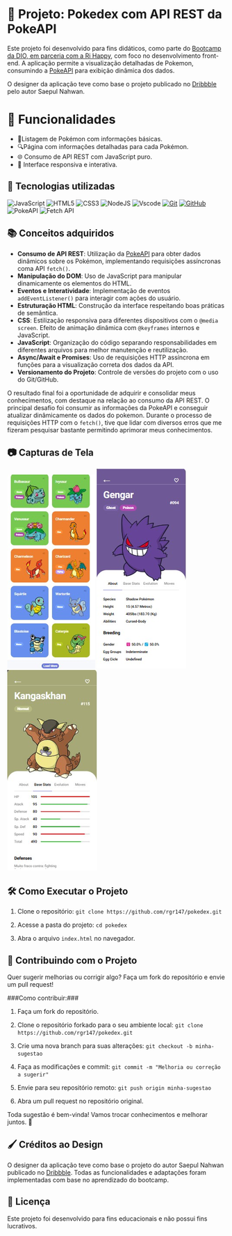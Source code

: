 # 📖 Projeto: Pokedex com API REST da PokeAPI

Este projeto foi desenvolvido para fins didáticos, como parte do [Bootcamp da DIO, em parceria com a Ri Happy](https://www.dio.me/bootcamp/coding-future-front-end-do-zero), com foco no desenvolvimento front-end. A aplicação permite a visualização detalhadas de Pokemon, consumindo a [PokeAPI](http://pokeapi.co/) para exibição dinâmica dos dados. 

 O designer da aplicação teve como base o projeto publicado no [Dribbble](https://dribbble.com/shots/6540871-Pokedex-App) pelo autor Saepul Nahwan.

# 🚀 Funcionalidades
- 📌Listagem de Pokémon com informações básicas.
- 🔍Página com informações detalhadas para cada Pokémon.
- 🌐 Consumo de API REST com JavaScript puro.
- 📱 Interface responsiva e interativa.

 

## 📌 Tecnologias utilizadas
![JavaScript](https://img.shields.io/badge/JavaScript-F7DF1E?style=for-the-badge&logo=javascript&logoColor=black) ![HTML5](https://img.shields.io/badge/HTML5-E34F26?style=for-the-badge&logo=html5&logoColor=white) ![CSS3](https://img.shields.io/badge/CSS3-1572B6?style=for-the-badge&logo=css3&logoColor=white) ![NodeJS](https://img.shields.io/badge/node.js-6DA55F?style=for-the-badge&logo=node.js&logoColor=white) ![Vscode](https://img.shields.io/badge/Vscode-007ACC?style=for-the-badge&logo=visual-studio-code&logoColor=white) [![Git](https://img.shields.io/badge/Git-000?style=for-the-badge&logo=git&logoColor=E94D5F)](https://git-scm.com/doc) [![GitHub](https://img.shields.io/badge/GitHub-000?style=for-the-badge&logo=github&logoColor=30A3DC)](https://docs.github.com/) ![PokeAPI](https://img.shields.io/badge/PokeAPI-66A3FF?style=for-the-badge&logo=pokeapi&logoColor=white) ![Fetch API](https://img.shields.io/badge/Fetch%20API-323330?style=for-the-badge&logo=javascript&logoColor=white)

## 📚 Conceitos adquiridos

- **Consumo de API REST**: Utilização da [PokeAPI](http://pokeapi.co/) para obter dados dinâmicos sobre os Pokémon, implementando requisições assíncronas coma API `fetch()`.
- **Manipulação do DOM**: Uso de JavaScript para manipular dinamicamente os elementos do HTML.
- **Eventos e Interatividade**: Implementação de eventos `addEventListener()` para interagir com ações do usuário.
- **Estruturação HTML**: Construção da interface respeitando boas práticas de semântica.
- **CSS**: Estilização responsiva para diferentes dispositivos com o `@media screen`. Efeito de animação dinâmica com `@keyframes` internos e JavaScript.
- **JavaScript**: Organização do código separando responsabilidades em diferentes arquivos para melhor manutenção e reutilização.
- **Async/Await e Promises**: Uso de requisições HTTP assíncrona em funções para a visualização correta dos dados da API.
- **Versionamento do Projeto**: Controle de versões do projeto com o uso do Git/GitHub.

O resultado final foi a oportunidade de adquirir e consolidar meus conhecimentos, com destaque na relação ao consumo da API REST. O principal desafio foi consumir as informações da PokeAPI e conseguir atualizar dinâmicamente os dados do pokemon. Durante o processo de requisições HTTP com o `fetch()`, tive que lidar com diversos erros que me fizeram pesquisar bastante permitindo aprimorar meus conhecimentos.

## 📷 Capturas de Tela

![Tela Inicial](prints/index.jpg)   ![Informações Abaout](prints/about.jpg)   ![Informações Abaout](prints/base_stats.jpg)


## 🛠 Como Executar o Projeto

1. Clone o repositório: `git clone https://github.com/rgr147/pokedex.git`

3. Acesse a pasta do projeto: `cd pokedex`

4. Abra o arquivo `index.html` no navegador.

## 🤝 Contribuindo com o Projeto

Quer sugerir melhorias ou corrigir algo? Faça um fork do repositório e envie um pull request!

###Como contribuir:###

1. Faça um fork do repositório.
   
2. Clone o repositório forkado para o seu ambiente local: `git clone https://github.com/rgr147/pokedex.git`

3. Crie uma nova branch para suas alterações: `git checkout -b minha-sugestao`

4. Faça as modificações e commit: `git commit -m "Melhoria ou correção a sugerir"`

5. Envie para seu repositório remoto: `git push origin minha-sugestao`

6. Abra um pull request no repositório original.

Toda sugestão é bem-vinda! Vamos trocar conhecimentos e melhorar juntos. 🚀

## 🖌 Créditos ao Design

 O designer da aplicação teve como base o projeto do autor Saepul Nahwan publicado no [Dribbble](https://dribbble.com/shots/6540871-Pokedex-App). Todas as funcionalidades e adaptações foram implementadas com base no aprendizado do bootcamp.

## 📜 Licença
Este projeto foi desenvolvido para fins educacionais e não possui fins lucrativos.

